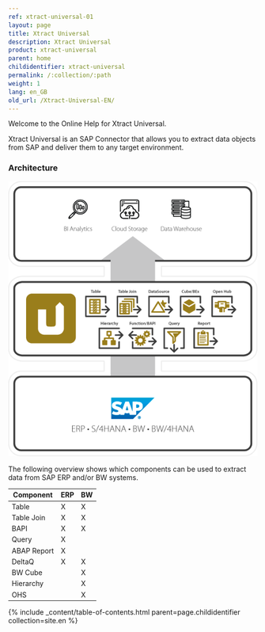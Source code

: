 ```yaml
---
ref: xtract-universal-01
layout: page
title: Xtract Universal
description: Xtract Universal
product: xtract-universal
parent: home
childidentifier: xtract-universal
permalink: /:collection/:path
weight: 1
lang: en_GB
old_url: /Xtract-Universal-EN/
---
```


Welcome to the Online Help for Xtract Universal. 

Xtract Universal is an SAP Connector that allows you to extract data objects from SAP and deliver them to any target environment.

### Architecture

![XU-architecture](/img/content/xu/theobald-software-graphic.png)


The following overview shows which components can be used to extract data from SAP ERP and/or BW systems. 

| Component   | ERP | BW |
|-------------|-----|----|
| Table       | X   | X  |
| Table Join  | X   | X  |
| BAPI        | X   | X  |
| Query       | X   |    |
| ABAP Report | X   |    |
| DeltaQ      | X   | X  |
| BW Cube     |     | X  |
| Hierarchy   |     | X  |
| OHS         |     | X  |

{% include _content/table-of-contents.html parent=page.childidentifier collection=site.en %}
